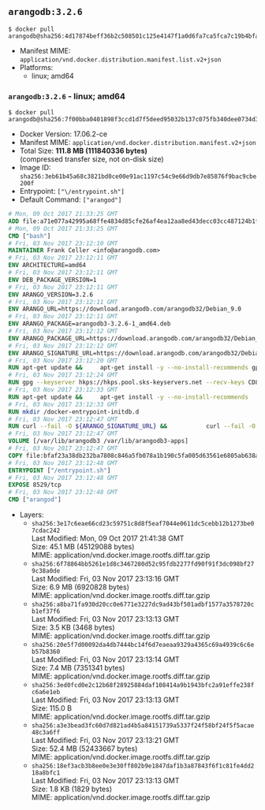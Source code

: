 ## `arangodb:3.2.6`

```console
$ docker pull arangodb@sha256:4d17874beff36b2c508501c125e4147f1a0d6fa7ca5fca7c19b4bfabc6c770e2
```

-	Manifest MIME: `application/vnd.docker.distribution.manifest.list.v2+json`
-	Platforms:
	-	linux; amd64

### `arangodb:3.2.6` - linux; amd64

```console
$ docker pull arangodb@sha256:7f00bba0401898f3ccd1d7f5deed95032b137c075fb340dee0734d3734ca5806
```

-	Docker Version: 17.06.2-ce
-	Manifest MIME: `application/vnd.docker.distribution.manifest.v2+json`
-	Total Size: **111.8 MB (111840336 bytes)**  
	(compressed transfer size, not on-disk size)
-	Image ID: `sha256:3eb61b45a68c3821bd0ce00e91ac1197c54c9e66d9db7e85876f9bac9cbe200f`
-	Entrypoint: `["\/entrypoint.sh"]`
-	Default Command: `["arangod"]`

```dockerfile
# Mon, 09 Oct 2017 21:33:25 GMT
ADD file:a71e077a42995a68ffe4834d85cfe26af4ea12aa8ed43decc03cc487124b1f70 in / 
# Mon, 09 Oct 2017 21:33:25 GMT
CMD ["bash"]
# Fri, 03 Nov 2017 23:12:10 GMT
MAINTAINER Frank Celler <info@arangodb.com>
# Fri, 03 Nov 2017 23:12:11 GMT
ENV ARCHITECTURE=amd64
# Fri, 03 Nov 2017 23:12:11 GMT
ENV DEB_PACKAGE_VERSION=1
# Fri, 03 Nov 2017 23:12:11 GMT
ENV ARANGO_VERSION=3.2.6
# Fri, 03 Nov 2017 23:12:11 GMT
ENV ARANGO_URL=https://download.arangodb.com/arangodb32/Debian_9.0
# Fri, 03 Nov 2017 23:12:11 GMT
ENV ARANGO_PACKAGE=arangodb3-3.2.6-1_amd64.deb
# Fri, 03 Nov 2017 23:12:12 GMT
ENV ARANGO_PACKAGE_URL=https://download.arangodb.com/arangodb32/Debian_9.0/amd64/arangodb3-3.2.6-1_amd64.deb
# Fri, 03 Nov 2017 23:12:12 GMT
ENV ARANGO_SIGNATURE_URL=https://download.arangodb.com/arangodb32/Debian_9.0/amd64/arangodb3-3.2.6-1_amd64.deb.asc
# Fri, 03 Nov 2017 23:12:20 GMT
RUN apt-get update &&     apt-get install -y --no-install-recommends gpg dirmngr     &&     rm -rf /var/lib/apt/lists/*
# Fri, 03 Nov 2017 23:12:24 GMT
RUN gpg --keyserver hkps://hkps.pool.sks-keyservers.net --recv-keys CD8CB0F1E0AD5B52E93F41E7EA93F5E56E751E9B
# Fri, 03 Nov 2017 23:12:33 GMT
RUN apt-get update &&     apt-get install -y --no-install-recommends         libjemalloc1         ca-certificates         pwgen         curl     &&     rm -rf /var/lib/apt/lists/*
# Fri, 03 Nov 2017 23:12:33 GMT
RUN mkdir /docker-entrypoint-initdb.d
# Fri, 03 Nov 2017 23:12:47 GMT
RUN curl --fail -O ${ARANGO_SIGNATURE_URL} &&           curl --fail -O ${ARANGO_PACKAGE_URL} &&             gpg --verify ${ARANGO_PACKAGE}.asc &&     (echo arangodb3 arangodb3/password password test | debconf-set-selections) &&     (echo arangodb3 arangodb3/password_again password test | debconf-set-selections) &&     DEBIAN_FRONTEND="noninteractive" dpkg -i ${ARANGO_PACKAGE} &&     rm -rf /var/lib/arangodb3/* &&     sed -ri         -e 's!127\.0\.0\.1!0.0.0.0!g'         -e 's!^(file\s*=).*!\1 -!'         -e 's!^#\s*uid\s*=.*!uid = arangodb!'         -e 's!^#\s*gid\s*=.*!gid = arangodb!'         /etc/arangodb3/arangod.conf     &&     rm -f ${ARANGO_PACKAGE}*
# Fri, 03 Nov 2017 23:12:47 GMT
VOLUME [/var/lib/arangodb3 /var/lib/arangodb3-apps]
# Fri, 03 Nov 2017 23:12:47 GMT
COPY file:bfaf23a38db232ba7808c846a5fb078a1b190c5fa005d63561e6805ab638afeb in /entrypoint.sh 
# Fri, 03 Nov 2017 23:12:48 GMT
ENTRYPOINT ["/entrypoint.sh"]
# Fri, 03 Nov 2017 23:12:48 GMT
EXPOSE 8529/tcp
# Fri, 03 Nov 2017 23:12:48 GMT
CMD ["arangod"]
```

-	Layers:
	-	`sha256:3e17c6eae66cd23c59751c8d8f5eaf7044e0611dc5cebb12b1273be07cdac242`  
		Last Modified: Mon, 09 Oct 2017 21:41:38 GMT  
		Size: 45.1 MB (45129088 bytes)  
		MIME: application/vnd.docker.image.rootfs.diff.tar.gzip
	-	`sha256:6f78864bb5261e1d8c3467280d52c95fdb2277fd90f91f3dc098bf279c38a0de`  
		Last Modified: Fri, 03 Nov 2017 23:13:16 GMT  
		Size: 6.9 MB (6920828 bytes)  
		MIME: application/vnd.docker.image.rootfs.diff.tar.gzip
	-	`sha256:a8ba71fa930d20cc0e6771e3227dc9ad43bf501adbf1577a3578720cb1ef37f6`  
		Last Modified: Fri, 03 Nov 2017 23:13:13 GMT  
		Size: 3.5 KB (3468 bytes)  
		MIME: application/vnd.docker.image.rootfs.diff.tar.gzip
	-	`sha256:20e5f7d00092da4db7444bc14f6d7eaeaa9329a4365c69a4939c6c6eb57b8360`  
		Last Modified: Fri, 03 Nov 2017 23:13:14 GMT  
		Size: 7.4 MB (7351341 bytes)  
		MIME: application/vnd.docker.image.rootfs.diff.tar.gzip
	-	`sha256:3ed0fcd0e2c12b68f28925884daf108414a9b1943bfc2a91effe238fc6a6e1eb`  
		Last Modified: Fri, 03 Nov 2017 23:13:13 GMT  
		Size: 115.0 B  
		MIME: application/vnd.docker.image.rootfs.diff.tar.gzip
	-	`sha256:a3e3bead3fc60d7d821ad4b5a84151739a5337f24f58bf24f5f5acae48c3a6ff`  
		Last Modified: Fri, 03 Nov 2017 23:13:21 GMT  
		Size: 52.4 MB (52433667 bytes)  
		MIME: application/vnd.docker.image.rootfs.diff.tar.gzip
	-	`sha256:18ef3acb3b8ee0e3e30ff802b9e1847daf1b3a87843f6f1c81fe4dd218a8bfc1`  
		Last Modified: Fri, 03 Nov 2017 23:13:13 GMT  
		Size: 1.8 KB (1829 bytes)  
		MIME: application/vnd.docker.image.rootfs.diff.tar.gzip
